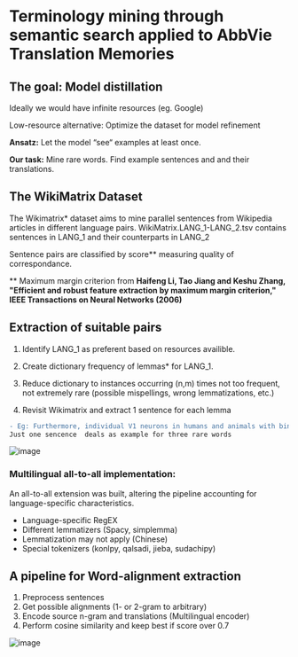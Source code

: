 # Terminology mining through semantic search applied to AbbVie Translation Memories

## The goal: Model distillation

Ideally we would have infinite resources (eg. Google)

Low-resource alternative: Optimize the dataset for model refinement

**Ansatz:** Let the model “see“ examples at least once. 

**Our task:** Mine rare words. Find example sentences and and their translations.

## The WikiMatrix Dataset

The Wikimatrix* dataset aims to mine parallel sentences from Wikipedia articles in different language pairs.
WikiMatrix.LANG_1-LANG_2.tsv  contains sentences in LANG_1 and their counterparts in LANG_2

Sentence pairs are classified by score** measuring quality of correspondance.

\** Maximum margin criterion from **Haifeng Li, Tao Jiang and Keshu Zhang, "Efficient and robust feature extraction by maximum margin criterion,"  IEEE Transactions on Neural Networks (2006)**

## Extraction of suitable pairs

1) Identify LANG_1 as preferent based on resources availible.

2) Create dictionary frequency of lemmas* for LANG_1.

3) Reduce dictionary to instances occurring (n,m) times not too frequent, not extremely rare (possible mispellings, wrong lemmatizations, etc.)

4) Revisit Wikimatrix and extract 1 sentence for each lemma 
```diff
- Eg: Furthermore, individual V1 neurons in humans and animals with binocular vision have ocular dominance 
Just one sencence  deals as example for three rare words
```
![image](https://user-images.githubusercontent.com/99658381/166222263-cc774077-edf1-4c32-a1f6-1bb074094870.png)

### Multilingual all-to-all implementation:
An all-to-all extension was built, altering the pipeline accounting for language-specific characteristics.
- Language-specific RegEX
- Different lemmatizers (Spacy, simplemma)
- Lemmatization may not apply (Chinese)
- Special tokenizers (konlpy, qalsadi, jieba, sudachipy)

## A pipeline for Word-alignment extraction
1) Preprocess sentences
2) Get possible alignments (1- or 2-gram to arbitrary)
3) Encode source n-gram and translations (Multilingual encoder)
4) Perform cosine similarity and keep best if score over 0.7

![image](https://user-images.githubusercontent.com/99658381/166222850-20be8c7d-fa8d-4e0c-b2e5-53070942aebd.png)
